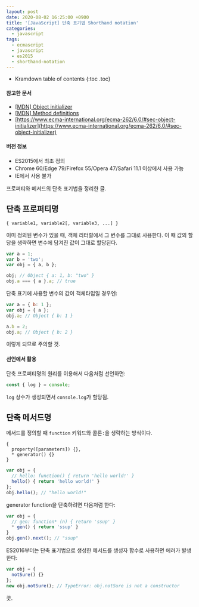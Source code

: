 ```yaml
---
layout: post
date: 2020-08-02 16:25:00 +0900
title: '[JavaScript] 단축 표기법 Shorthand notation'
categories:
  - javascript
tags:
  - ecmascript
  - javascript
  - es2015
  - shorthand-notation
---
```


* Kramdown table of contents
{:toc .toc}

#### 참고한 문서

- [\[MDN\] Object initializer](https://developer.mozilla.org/en-US/docs/Web/JavaScript/Reference/Operators/Object_initializer)
- [\[MDN\] Method definitions](https://developer.mozilla.org/en-US/docs/Web/JavaScript/Reference/Functions/Method_definitions)
- [https://www.ecma-international.org/ecma-262/6.0/#sec-object-initializer](https://www.ecma-international.org/ecma-262/6.0/#sec-object-initializer)

#### 버전 정보

- ES2015에서 최초 정의
- Chrome 60/Edge 79/Firefox 55/Opera 47/Safari 11.1 이상에서 사용 가능
- IE에서 사용 불가

프로퍼티와 메서드의 단축 표기법을 정리한 글.

## 단축 프로퍼티명

```
{ variable1, variable2[, variable3, ...] }
```

이미 정의된 변수가 있을 때, 객체 리터럴에서 그 변수를 그대로 사용한다. 이 때 값의 할당을 생략하면 변수에 담겨진 값이 그대로 할당된다.

```js
var a = 1;
var b = 'two';
var obj = { a, b };

obj; // Object { a: 1, b: "two" }
obj.a === { a }.a; // true
```

단축 표기에 사용할 변수의 값이 객체타입일 경우엔:

```js
var a = { b: 1 };
var obj = { a };
obj.a; // Object { b: 1 }

a.b = 2;
obj.a; // Object { b: 2 }
```

이렇게 되므로 주의할 것.

#### 선언에서 활용

단축 프로퍼티명의 원리를 이용해서 다음처럼 선언하면:

```js
const { log } = console;
```

`log` 상수가 생성되면서 `console.log`가 할당됨.

## 단축 메서드명

메서드를 정의할 때 `function` 키워드와 콜론`:`을 생략하는 방식이다.

```
{
  property([parameters]) {},
  * generator() {}
}
```

```js
var obj = {
  // hello: function() { return 'hello world!' }
  hello() { return 'hello world!' }
};
obj.hello(); // "hello world!"
```

generator function을 단축하려면 다음처럼 한다:

```js
var obj = {
  // gen: function* (n) { return 'ssup' }
  * gen() { return 'ssup' }
}
obj.gen().next(); // "ssup"
```

ES2016부터는 단축 표기법으로 생성한 메서드를 생성자 함수로 사용하면 에러가 발생한다:

```js
var obj = {
  notSure() {}
};
new obj.notSure(); // TypeError: obj.notSure is not a constructor
```

끗.
